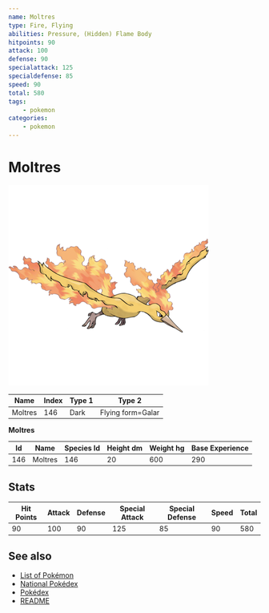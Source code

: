 ```yaml
---
name: Moltres
type: Fire, Flying
abilities: Pressure, (Hidden) Flame Body
hitpoints: 90
attack: 100
defense: 90
specialattack: 125
specialdefense: 85
speed: 90
total: 580
tags:
    - pokemon
categories:
    - pokemon
---
```


# Moltres


![Moltres](images/146.png)

| **Name** | **Index** | **Type 1** | **Type 2** |
|----|----|----|----|
| Moltres | 146 | Dark | Flying form=Galar  |

**Moltres** 




| **Id** | **Name** | **Species Id** | **Height dm** | **Weight hg** | **Base Experience** |
|--------|----------|----------------|------------|------------|---------------------|
| 146 | Moltres | 146 | 20 | 600 | 290 |



## Stats

| **Hit Points** | **Attack** | **Defense** | **Special Attack** | **Special Defense** | **Speed** | **Total** |
|----------------|------------|-------------|--------------------|---------------------|-----------|-----------|
| 90 | 100 | 90 | 125 | 85 | 90 | 580 |

## See also

- [List of Pokémon](../pokemon.md)
- [National Pokédex](../national_pokedex.md)
- [Pokédex](../pokedex.md)
- [README](../README.md)
